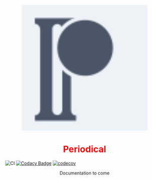 <p align="center">
  <img src="docs/logo.svg" width="400">
</p>
<h1 align="center" style="color: #ff0000">Periodical</h1>

![CI](https://github.com/adoxography/periodical/workflows/CI/badge.svg)
[![Codacy Badge](https://api.codacy.com/project/badge/Grade/ca713fe3bc7c4683b3a239d2630c39be)](https://app.codacy.com/gh/adoxography/periodical?utm_source=github.com&utm_medium=referral&utm_content=adoxography/periodical&utm_campaign=Badge_Grade)
[![codecov](https://codecov.io/gh/adoxography/periodical/branch/main/graph/badge.svg?token=N8Z73FJD9A)](undefined)

<p align="center">
  Documentation to come
</p>
